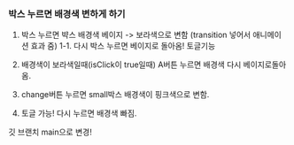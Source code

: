 <h3>박스 누르면 배경색 변하게 하기</h3>

1. 박스 누르면 뱍스 배경색 베이지 -> 보라색으로 변함 (transition 넣어서 애니메이션 효과 줌)
1-1. 다시 박스 누르면 베이지로 돌아옴! 토글기능
2.  배경색이 보라색일때(isClick이 true일때) A버튼 누르면 배경색 다시 베이지로돌아옴.


1. change버튼 누르면 small박스 배경색이 핑크색으로 변함.
2. 토글 가능! 다시 누르면 배경색 빠짐.

깃 브랜치 main으로 변경!